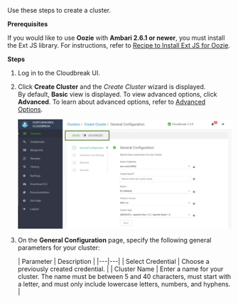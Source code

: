 Use these steps to create a cluster.

**Prerequisites**

If you would like to use **Oozie** with **Ambari 2.6.1 or newer**, you must install the Ext JS library. For instructions, refer to [Recipe to Install Ext JS for Oozie](recipes.md#recipe-to-install-ext-js-for-oozie).

**Steps**

1. Log in to the Cloudbreak UI.

2. Click **Create Cluster** and the *Create Cluster* wizard is displayed.  
    By default, **Basic** view is displayed. To view advanced options, click **Advanced**. To learn about advanced options, refer to [Advanced Options](#advanced-options).

    <a href="../images/cb-create.png" target="_blank" title="click to enlarge"><img src="../images/cb-create.png" width="650" title="Cluster Information"></a> 

3. On the **General Configuration** page, specify the following general parameters for your cluster:

    | Parameter | Description |
|---|---|
| Select Credential | Choose a previously created credential. |
| Cluster Name | Enter a name for your cluster. The name must be between 5 and 40 characters, must start with a letter, and must only include lowercase letters, numbers, and hyphens. |